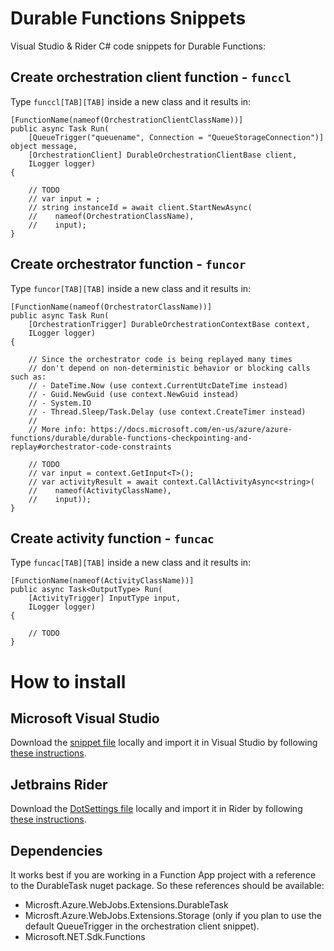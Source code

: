 # Durable Functions Snippets
Visual Studio & Rider C# code snippets for Durable Functions:

##  Create orchestration client function - `funccl`

Type `funccl[TAB][TAB]` inside a new class and it results in:

```
[FunctionName(nameof(OrchestrationClientClassName))]
public async Task Run(
    [QueueTrigger("queuename", Connection = "QueueStorageConnection")] object message,
    [OrchestrationClient] DurableOrchestrationClientBase client,
    ILogger logger)
{

    // TODO
    // var input = ;
    // string instanceId = await client.StartNewAsync(
    //    nameof(OrchestrationClassName), 
    //    input);
}
```

## Create orchestrator function - `funcor`

Type `funcor[TAB][TAB]` inside a new class and it results in:

```
[FunctionName(nameof(OrchestratorClassName))]
public async Task Run(
    [OrchestrationTrigger] DurableOrchestrationContextBase context,
    ILogger logger)
{

    // Since the orchestrator code is being replayed many times
    // don't depend on non-deterministic behavior or blocking calls such as:
    // - DateTime.Now (use context.CurrentUtcDateTime instead)
    // - Guid.NewGuid (use context.NewGuid instead)
    // - System.IO
    // - Thread.Sleep/Task.Delay (use context.CreateTimer instead)
    //
    // More info: https://docs.microsoft.com/en-us/azure/azure-functions/durable/durable-functions-checkpointing-and-replay#orchestrator-code-constraints

    // TODO
    // var input = context.GetInput<T>();
    // var activityResult = await context.CallActivityAsync<string>(
    //    nameof(ActivityClassName),
    //    input));
}
```

## Create activity function - `funcac`

Type `funcac[TAB][TAB]` inside a new class and it results in:

```
[FunctionName(nameof(ActivityClassName))]
public async Task<OutputType> Run(
    [ActivityTrigger] InputType input,
    ILogger logger)
{

    // TODO
}
```

# How to install

## Microsoft Visual Studio

Download the [snippet file](/visualstudio-csharp/durablefunctions.snippet) locally and import it in Visual Studio by following [these instructions](https://docs.microsoft.com/en-us/visualstudio/ide/walkthrough-creating-a-code-snippet?view=vs-2019#import-a-code-snippet).

## Jetbrains Rider

Download the [DotSettings file](/rider-csharp/durablefunctions-live-templates.DotSettings) locally and import it in Rider by following [these instructions](https://www.jetbrains.com/help/rider/Sharing_Configuration_Options.html#import_settings).

## Dependencies
It works best if you are working in a Function App project with a reference to the DurableTask nuget package. So these references should be available: 
- Microsft.Azure.WebJobs.Extensions.DurableTask
- Microsft.Azure.WebJobs.Extensions.Storage (only if you plan to use the default QueueTrigger in the orchestration client snippet).
- Microsoft.NET.Sdk.Functions